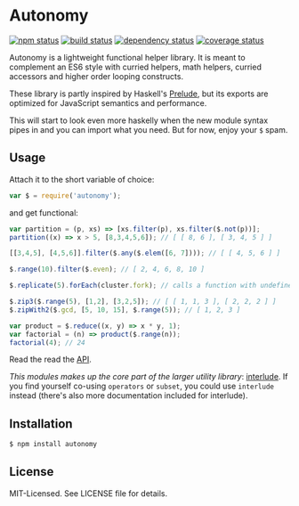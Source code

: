 # Autonomy
[![npm status](http://img.shields.io/npm/v/autonomy.svg)](https://www.npmjs.org/package/autonomy)
[![build status](https://secure.travis-ci.org/clux/autonomy.svg)](http://travis-ci.org/clux/autonomy)
[![dependency status](https://david-dm.org/clux/autonomy.svg)](https://david-dm.org/clux/autonomy)
[![coverage status](http://img.shields.io/coveralls/clux/autonomy.svg)](https://coveralls.io/r/clux/autonomy)

Autonomy is a lightweight functional helper library. It is meant to complement an ES6 style with curried helpers, math helpers, curried accessors and higher order looping constructs.

These library is partly inspired by Haskell's [Prelude](https://hackage.haskell.org/package/base/docs/Prelude.html), but its exports are optimized for JavaScript semantics and performance.

This will start to look even more haskelly when the new module syntax pipes in and you can import what you need. But for now, enjoy your `$` spam.

## Usage
Attach it to the short variable of choice:

```js
var $ = require('autonomy');
```

and get functional:

```js
var partition = (p, xs) => [xs.filter(p), xs.filter($.not(p))];
partition((x) => x > 5, [8,3,4,5,6]); // [ [ 8, 6 ], [ 3, 4, 5 ] ]

[[3,4,5], [4,5,6]].filter($.any($.elem([6, 7]))); // [ [ 4, 5, 6 ] ]

$.range(10).filter($.even); // [ 2, 4, 6, 8, 10 ]

$.replicate(5).forEach(cluster.fork); // calls a function with undefined arguments

$.zip3($.range(5), [1,2], [3,2,5]); // [ [ 1, 1, 3 ], [ 2, 2, 2 ] ]
$.zipWith2($.gcd, [5, 10, 15], $.range(5)); // [ 1, 2, 3 ]

var product = $.reduce((x, y) => x * y, 1);
var factorial = (n) => product($.range(n));
factorial(4); // 24
```

Read the read the [API](https://github.com/clux/autonomy/blob/master/api.md).

*This modules makes up the core part of the larger utility library*: [interlude](https://github.com/clux/interlude). If you find yourself co-using `operators` or `subset`, you could use `interlude` instead (there's also more documentation included for interlude).

## Installation

```bash
$ npm install autonomy
```

## License
MIT-Licensed. See LICENSE file for details.
